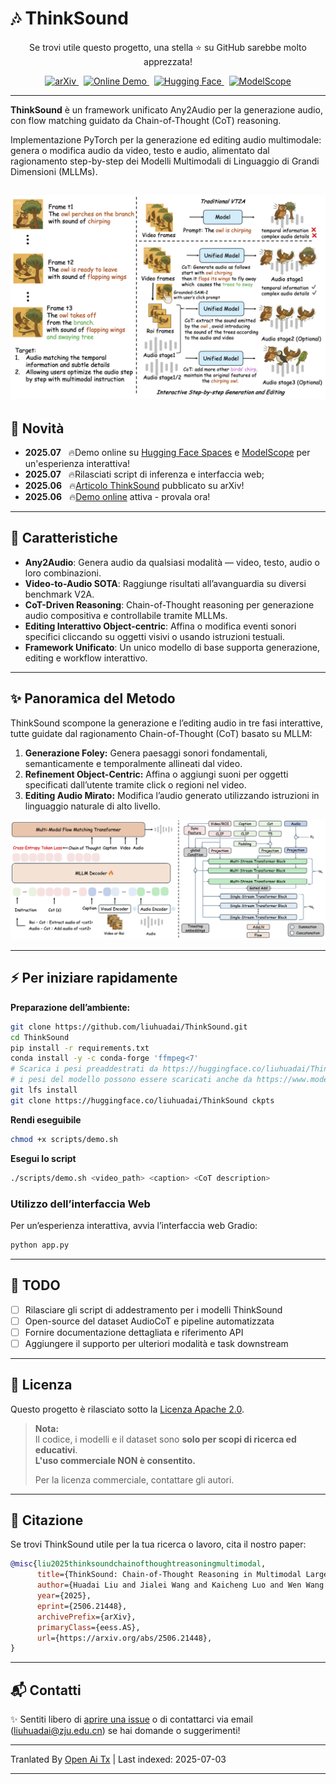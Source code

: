 # 🎶 ThinkSound

<p align="center">
  Se trovi utile questo progetto, una stella ⭐ su GitHub sarebbe molto apprezzata!
</p>

<p align="center">
  <a href="https://arxiv.org/pdf/2506.21448">
    <img src="https://img.shields.io/badge/arXiv-2506.21448-b31b1b.svg" alt="arXiv"/>
  </a>
  &nbsp;
  <a href="https://thinksound-project.github.io/">
    <img src="https://img.shields.io/badge/Online%20Demo-🌐-blue" alt="Online Demo"/>
  </a>
  &nbsp;
  <a href="https://huggingface.co/spaces/FunAudioLLM/ThinkSound">
    <img src="https://img.shields.io/badge/HuggingFace-Spaces-orange?logo=huggingface" alt="Hugging Face"/>
  </a>
  &nbsp;
  <a href="https://modelscope.cn/studios/iic/ThinkSound">
    <img src="https://img.shields.io/badge/ModelScope-在线体验-green" alt="ModelScope"/>
  </a>
</p>

---

**ThinkSound** è un framework unificato Any2Audio per la generazione audio, con flow matching guidato da Chain-of-Thought (CoT) reasoning.

Implementazione PyTorch per la generazione ed editing audio multimodale: genera o modifica audio da video, testo e audio, alimentato dal ragionamento step-by-step dei Modelli Multimodali di Linguaggio di Grandi Dimensioni (MLLMs).

![Teaser](https://raw.githubusercontent.com/FunAudioLLM/ThinkSound/master/assets/figs/fig1_teaser.png)
---

## 📰 Novità
- **2025.07** &nbsp; 🔥Demo online su [Hugging Face Spaces](https://huggingface.co/spaces/FunAudioLLM/ThinkSound) e [ModelScope](https://modelscope.cn/studios/iic/ThinkSound) per un'esperienza interattiva!
- **2025.07** &nbsp; 🔥Rilasciati script di inferenza e interfaccia web;
- **2025.06** &nbsp; 🔥[Articolo ThinkSound](https://arxiv.org/pdf/2506.21448) pubblicato su arXiv!
- **2025.06** &nbsp; 🔥[Demo online](http://thinksound-project.github.io/) attiva - provala ora!

---

## 🚀 Caratteristiche

- **Any2Audio**: Genera audio da qualsiasi modalità — video, testo, audio o loro combinazioni.
- **Video-to-Audio SOTA**: Raggiunge risultati all’avanguardia su diversi benchmark V2A.
- **CoT-Driven Reasoning**: Chain-of-Thought reasoning per generazione audio compositiva e controllabile tramite MLLMs.
- **Editing Interattivo Object-centric**: Affina o modifica eventi sonori specifici cliccando su oggetti visivi o usando istruzioni testuali.
- **Framework Unificato**: Un unico modello di base supporta generazione, editing e workflow interattivo.

---

## ✨ Panoramica del Metodo

ThinkSound scompone la generazione e l’editing audio in tre fasi interattive, tutte guidate dal ragionamento Chain-of-Thought (CoT) basato su MLLM:

1. **Generazione Foley:** Genera paesaggi sonori fondamentali, semanticamente e temporalmente allineati dal video.
2. **Refinement Object-Centric:** Affina o aggiungi suoni per oggetti specificati dall’utente tramite click o regioni nel video.
3. **Editing Audio Mirato:** Modifica l’audio generato utilizzando istruzioni in linguaggio naturale di alto livello.

![ThinkSound Overview](https://raw.githubusercontent.com/FunAudioLLM/ThinkSound/master/assets/figs/fig3_model.png)
<!-- Un dataset annotato su larga scala CoT (**AudioCoT**) viene utilizzato per addestrare sia il modulo di ragionamento che il modello audio di base unificato.
![AudioCoT Pipeline](https://raw.githubusercontent.com/FunAudioLLM/ThinkSound/master/assets/figs/fig2_dataset.png) -->

---

## ⚡ Per iniziare rapidamente

**Preparazione dell’ambiente:**
```bash
git clone https://github.com/liuhuadai/ThinkSound.git
cd ThinkSound
pip install -r requirements.txt
conda install -y -c conda-forge 'ffmpeg<7'
# Scarica i pesi preaddestrati da https://huggingface.co/liuhuadai/ThinkSound nella cartella ckpts/
# i pesi del modello possono essere scaricati anche da https://www.modelscope.cn/models/iic/ThinkSound
git lfs install
git clone https://huggingface.co/liuhuadai/ThinkSound ckpts
```

**Rendi eseguibile**
```bash
chmod +x scripts/demo.sh
```

**Esegui lo script**
```bash
./scripts/demo.sh <video_path> <caption> <CoT description>
```


### Utilizzo dell’interfaccia Web

Per un’esperienza interattiva, avvia l’interfaccia web Gradio:

```bash
python app.py
```

---
## 📝 TODO

- ☐ Rilasciare gli script di addestramento per i modelli ThinkSound
- ☐ Open-source del dataset AudioCoT e pipeline automatizzata
- ☐ Fornire documentazione dettagliata e riferimento API
- ☐ Aggiungere il supporto per ulteriori modalità e task downstream

---

## 📄 Licenza

Questo progetto è rilasciato sotto la [Licenza Apache 2.0](LICENSE).

> **Nota:**  
> Il codice, i modelli e il dataset sono **solo per scopi di ricerca ed educativi**.  
> **L'uso commerciale NON è consentito.**
>
> Per la licenza commerciale, contattare gli autori.

---

## 📖 Citazione

Se trovi ThinkSound utile per la tua ricerca o lavoro, cita il nostro paper:

```bibtex
@misc{liu2025thinksoundchainofthoughtreasoningmultimodal,
      title={ThinkSound: Chain-of-Thought Reasoning in Multimodal Large Language Models for Audio Generation and Editing}, 
      author={Huadai Liu and Jialei Wang and Kaicheng Luo and Wen Wang and Qian Chen and Zhou Zhao and Wei Xue},
      year={2025},
      eprint={2506.21448},
      archivePrefix={arXiv},
      primaryClass={eess.AS},
      url={https://arxiv.org/abs/2506.21448}, 
}
```

---

## 📬 Contatti

✨ Sentiti libero di [aprire una issue](https://github.com/liuhuadai/ThinkSound/issues) o di contattarci via email ([liuhuadai@zju.edu.cn](https://raw.githubusercontent.com/FunAudioLLM/ThinkSound/master/mailto:liuhuadai@zju.edu.cn)) se hai domande o suggerimenti!


---


Tranlated By [Open Ai Tx](https://github.com/OpenAiTx/OpenAiTx) | Last indexed: 2025-07-03


---